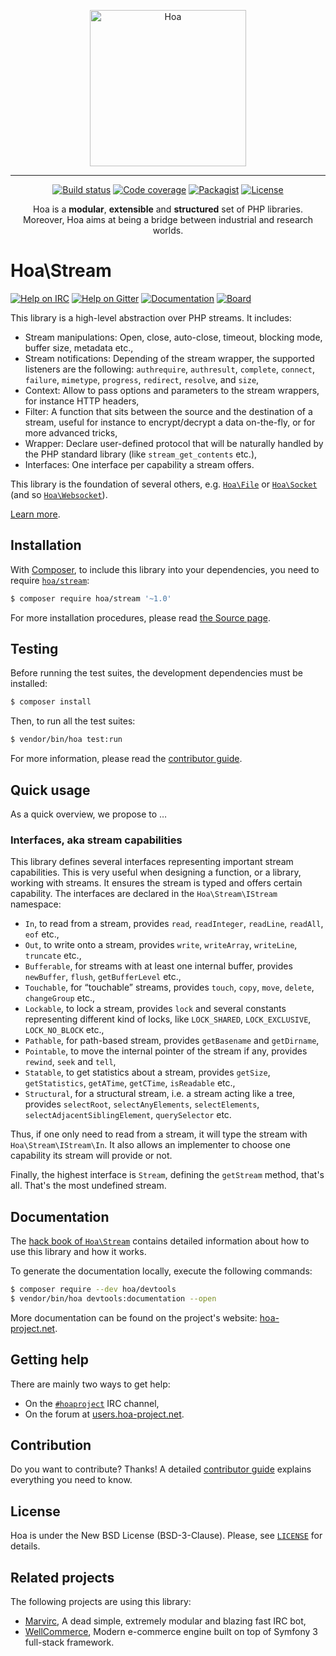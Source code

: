 <p align="center">
  <img src="https://static.hoa-project.net/Image/Hoa.svg" alt="Hoa" width="250px" />
</p>

---

<p align="center">
  <a href="https://travis-ci.org/hoaproject/stream"><img src="https://img.shields.io/travis/hoaproject/stream/master.svg" alt="Build status" /></a>
  <a href="https://coveralls.io/github/hoaproject/stream?branch=master"><img src="https://img.shields.io/coveralls/hoaproject/stream/master.svg" alt="Code coverage" /></a>
  <a href="https://packagist.org/packages/hoa/stream"><img src="https://img.shields.io/packagist/dt/hoa/stream.svg" alt="Packagist" /></a>
  <a href="https://hoa-project.net/LICENSE"><img src="https://img.shields.io/packagist/l/hoa/stream.svg" alt="License" /></a>
</p>
<p align="center">
  Hoa is a <strong>modular</strong>, <strong>extensible</strong> and
  <strong>structured</strong> set of PHP libraries.<br />
  Moreover, Hoa aims at being a bridge between industrial and research worlds.
</p>

# Hoa\Stream

[![Help on IRC](https://img.shields.io/badge/help-%23hoaproject-ff0066.svg)](https://webchat.freenode.net/?channels=#hoaproject)
[![Help on Gitter](https://img.shields.io/badge/help-gitter-ff0066.svg)](https://gitter.im/hoaproject/central)
[![Documentation](https://img.shields.io/badge/documentation-hack_book-ff0066.svg)](https://central.hoa-project.net/Documentation/Library/Stream)
[![Board](https://img.shields.io/badge/organisation-board-ff0066.svg)](https://waffle.io/hoaproject/stream)

This library is a high-level abstraction over PHP streams. It includes:

  * Stream manipulations: Open, close, auto-close, timeout, blocking
    mode, buffer size, metadata etc.,
  * Stream notifications: Depending of the stream wrapper, the
    supported listeners are the following: `authrequire`,
    `authresult`, `complete`, `connect`, `failure`, `mimetype`,
    `progress`, `redirect`, `resolve`, and `size`,
  * Context: Allow to pass options and parameters to the stream
    wrappers, for instance HTTP headers,
  * Filter: A function that sits between the source and the
    destination of a stream, useful for instance to encrypt/decrypt a
    data on-the-fly, or for more advanced tricks,
  * Wrapper: Declare user-defined protocol that will be naturally
    handled by the PHP standard library (like `stream_get_contents`
    etc.),
  * Interfaces: One interface per capability a stream offers.

This library is the foundation of several others, e.g.
[`Hoa\File`](https://central.hoa-project.net/Resource/Library/File) or
[`Hoa\Socket`](https://central.hoa-project.net/Resource/Library/Socket)
(and so
[`Hoa\Websocket`](https://central.hoa-project.net/Resource/Library/Websocket)).

[Learn more](https://central.hoa-project.net/Documentation/Library/Stream).

## Installation

With [Composer](https://getcomposer.org/), to include this library into
your dependencies, you need to
require [`hoa/stream`](https://packagist.org/packages/hoa/stream):

```sh
$ composer require hoa/stream '~1.0'
```

For more installation procedures, please read [the Source
page](https://hoa-project.net/Source.html).

## Testing

Before running the test suites, the development dependencies must be installed:

```sh
$ composer install
```

Then, to run all the test suites:

```sh
$ vendor/bin/hoa test:run
```

For more information, please read the [contributor
guide](https://hoa-project.net/Literature/Contributor/Guide.html).

## Quick usage

As a quick overview, we propose to …

### Interfaces, aka stream capabilities

This library defines several interfaces representing important stream
capabilities. This is very useful when designing a function, or a
library, working with streams. It ensures the stream is typed and
offers certain capability. The interfaces are declared in the
`Hoa\Stream\IStream` namespace:

  * `In`, to read from a stream, provides `read`, `readInteger`,
    `readLine`, `readAll`, `eof` etc.,
  * `Out`, to write onto a stream, provides `write`, `writeArray`,
    `writeLine`, `truncate` etc.,
  * `Bufferable`, for streams with at least one internal buffer,
    provides `newBuffer`, `flush`, `getBufferLevel` etc.,
  * `Touchable`, for “touchable” streams, provides `touch`, `copy`,
    `move`, `delete`, `changeGroup` etc.,
  * `Lockable`, to lock a stream, provides `lock` and several
    constants representing different kind of locks, like
    `LOCK_SHARED`, `LOCK_EXCLUSIVE`, `LOCK_NO_BLOCK` etc.,
  * `Pathable`, for path-based stream, provides `getBasename` and
    `getDirname`,
  * `Pointable`, to move the internal pointer of the stream if any,
    provides `rewind`, `seek` and `tell`,
  * `Statable`, to get statistics about a stream, provides `getSize`,
    `getStatistics`, `getATime`, `getCTime`, `isReadable` etc.,
  * `Structural`, for a structural stream, i.e. a stream acting like a
    tree, provides `selectRoot`, `selectAnyElements`,
    `selectElements`, `selectAdjacentSiblingElement`, `querySelector`
    etc.

Thus, if one only need to read from a stream, it will type the stream
with `Hoa\Stream\IStream\In`. It also allows an implementer to choose
one capability its stream will provide or not.

Finally, the highest interface is `Stream`, defining the `getStream`
method, that's all. That's the most undefined stream.

## Documentation

The
[hack book of `Hoa\Stream`](https://central.hoa-project.net/Documentation/Library/Stream) contains
detailed information about how to use this library and how it works.

To generate the documentation locally, execute the following commands:

```sh
$ composer require --dev hoa/devtools
$ vendor/bin/hoa devtools:documentation --open
```

More documentation can be found on the project's website:
[hoa-project.net](https://hoa-project.net/).

## Getting help

There are mainly two ways to get help:

  * On the [`#hoaproject`](https://webchat.freenode.net/?channels=#hoaproject)
    IRC channel,
  * On the forum at [users.hoa-project.net](https://users.hoa-project.net).

## Contribution

Do you want to contribute? Thanks! A detailed [contributor
guide](https://hoa-project.net/Literature/Contributor/Guide.html) explains
everything you need to know.

## License

Hoa is under the New BSD License (BSD-3-Clause). Please, see
[`LICENSE`](https://hoa-project.net/LICENSE) for details.

## Related projects

The following projects are using this library:

  * [Marvirc](https://github.com/Hywan/Marvirc), A dead simple,
    extremely modular and blazing fast IRC bot,
  * [WellCommerce](http://wellcommerce.org/), Modern e-commerce engine
    built on top of Symfony 3 full-stack framework.

